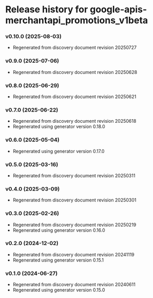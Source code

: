 # Release history for google-apis-merchantapi_promotions_v1beta

### v0.10.0 (2025-08-03)

* Regenerated from discovery document revision 20250727

### v0.9.0 (2025-07-06)

* Regenerated from discovery document revision 20250628

### v0.8.0 (2025-06-29)

* Regenerated from discovery document revision 20250621

### v0.7.0 (2025-06-22)

* Regenerated from discovery document revision 20250618
* Regenerated using generator version 0.18.0

### v0.6.0 (2025-05-04)

* Regenerated using generator version 0.17.0

### v0.5.0 (2025-03-16)

* Regenerated from discovery document revision 20250311

### v0.4.0 (2025-03-09)

* Regenerated from discovery document revision 20250301

### v0.3.0 (2025-02-26)

* Regenerated from discovery document revision 20250219
* Regenerated using generator version 0.16.0

### v0.2.0 (2024-12-02)

* Regenerated from discovery document revision 20241119
* Regenerated using generator version 0.15.1

### v0.1.0 (2024-06-27)

* Regenerated from discovery document revision 20240611
* Regenerated using generator version 0.15.0

